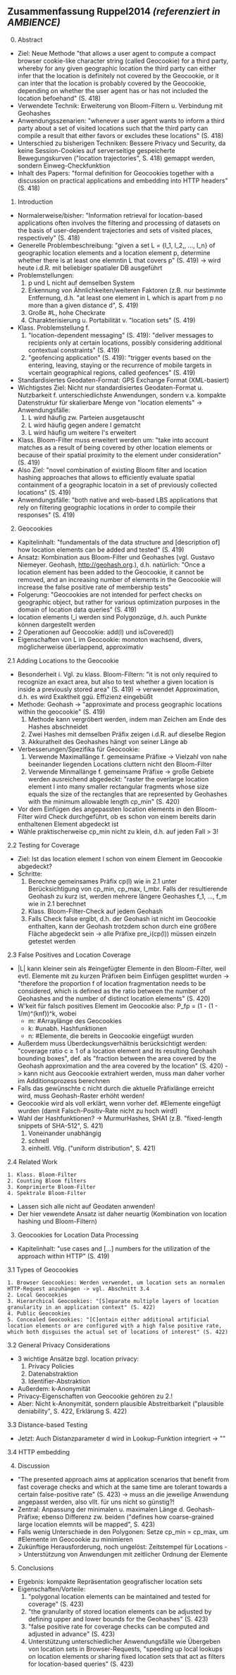 Zusammenfassung Ruppel2014 _(referenziert in AMBIENCE)_
-------------------------------------------------------

0. Abstract

- Ziel: Neue Methode "that allows a user agent to compute a compact browser cookie-like character string (called Geocookie) for a third party, whereby for any given geographic location the third party can either infer that the location is definitely not covered by the Geocookie, or it can inter that the location is probably covered by the Geocookie, depending on whether the user agent has or has not included the location befoehand" (S. 418)
- Verwendete Technik: Erweiterung von Bloom-Filtern u. Verbindung mit Geohashes
- Anwendungsszenarien: "whenever a user agent wants to inform a third party about a set of visited locations such that the third party can compile a result that either favors or excludes these locations" (S. 418)
- Unterschied zu bisherigen Techniken: Bessere Privacy und Security, da keine Session-Cookies auf serverseitige gespeicherte Bewegungskurven ("location trajectories", S. 418) gemappt werden, sondern Einweg-Checkfunktion 
- Inhalt des Papers: "formal definition for Geocookies together with a discussion on practical applications and embedding into HTTP headers" (S. 418)

1. Introduction

- Normalerweise/bisher: "Information retrieval for location-based applications often involves the filtering and processing of datasets on the basis of user-dependent trajectories and sets of visited places, respectively" (S. 418)
- Generelle Problembeschreibung: "given a set L = {l_1, l_2,, ..., l_n} of geographic location elements and a location element p, determine whether there is at least one elemntin L that covers p" (S. 419) -> wird heute i.d.R. mit beliebiger spatialer DB ausgeführt 
- Problemstellungen: 
	1. p und L nicht auf demselben System
	2. Erkennung von Ähnlichkeiten/weiteren Faktoren (z.B. nur bestimmte Entfernung, d.h. "at least one element in L which is apart from p no more than a given distance d", S. 419)
	3. Große #L, hohe Checkrate
	4. Charakterisierung u. Portabilität v. "location sets" (S. 419)
- Klass. Problemstellung f. 
	1. "location-dependent messaging" (S. 419): "deliver messages to recipients only at certain locations, possibly considering additional contextual constraints" (S. 419)
	2. "geofencing application" (S. 419): "trigger events based on the entering, leaving, staying or the recurrence of mobile targets in vcertain geographical regions, called geofences" (S. 419)
- Standardisiertes Geodaten-Format: GPS Exchange Format (XML-basiert)
- Wichtigstes Ziel: Nicht nur standardisiertes Geodaten-Format u. Nutzbarkeit f. unterschiedlichste Anwendungen, sondern v.a. kompakte Datenstruktur für skalierbare Menge von "location elements" -> Anwendungsfälle: 
	1. L wird häufig zw. Parteien ausgetauscht
	2. L wird häufig gegen andere l gematcht
	3. L wird häufig um weitere l's erweitert 
- Klass. Bloom-Filter muss erweitert werden um: "take into account matches as a result of being covered by other location elements or because of their spatial proximity to the element under consideration" (S. 419)
- Also Ziel: "novel combination of existing Bloom filter and location hashing approaches that allows to efficiently evaluate spatial containment of a geographic locatoin in a set of previously collected locations" (S. 419)
- Anwendungsfälle: "both native and web-based LBS applications that rely on filtering geographic locations in order to compile their responses" (S. 419) 

2. Geocookies

- Kapitelinhalt: "fundamentals of the data structure and [description of] how location elements can be added and tested" (S. 419)
- Ansatz: Kombination aus Bloom-Filter und Geohashes (vgl. Gustavo Niemeyer. Geohash, http://geohash.org.), d.h. natürlich: "Once a location element has been added to the Geocookie, it cannot be removed, and an increasing number of elements in the Geocookie will increase the false positive rate of membership tests"
- Folgerung: "Geocookies are not intended for perfect checks on geographic object, but rather for various optimization purposes in the domain of location data queries" (S. 419)
- location elements l_i werden sind Polygonzüge, d.h. auch Punkte können dargestellt werden 
- 2 Operationen auf Geocookie: add(l) und isCovered(l)
- Eigenschaften von L im Geocookie: monoton wachsend, divers, möglicherweise überlappend, approximativ

2.1 Adding Locations to the Geocookie

- Besonderheit i. Vgl. zu klass. Bloom-Filtern: "it is not only required to recognize an exact area, but also to test whether a given location is inside a previously stored area" (S. 419) -> verwendet Approximation, d.h. es wird Exaktheit ggü. Effizienz eingebüßt
- Methode: Geohash -> "approximate and process geographic locations within the geocookie" (S. 419)
	1. Methode kann vergröbert werden, indem man Zeichen am Ende des Hashes abschneidet 
	2. Zwei Hashes mit demselben Präfix zeigen i.d.R. auf dieselbe Region 
	3. Akkuratheit des Geohashes hängt von seiner Länge ab
- Verbesserungen/Spezifika für Geocookie: 
	1. Verwende Maximallänge f. gemeinsame Präfixe -> Vielzahl von nahe beeinander liegenden Locations cluttern nicht den Bloom-Filter 
	2. Verwende Minmallänge f. gemeinsame Präfixe -> große Gebiete werden ausreichend abgedeckt: "raster the overlarge location element l into many smaller rectangular fragments whose size equals the size of the rectangles that are represented by Geohashes with the minimum allowable length cp_min" (S. 420)
- Vor dem Einfügen des angepassten location elements in den Bloom-Filter wird Check durchgeführt, ob es schon von einem bereits darin enthaltenen Element abgedeckt ist 
- Wähle praktischerweise cp_min nicht zu klein, d.h. auf jeden Fall > 3!

2.2 Testing for Coverage

- Ziel: Ist das location element l schon von einem Element im Geocookie abgedeckt?
- Schritte: 
	1. Berechne gemeinsames Präfix cp(l) wie in 2.1 unter Berücksichtigung von cp_min, cp_max, l_mbr. Falls der resultierende Geohash zu kurz ist, werden mehrere längere Geohashes f_1, ..., f_m wie in 2.1 berechnet
	2. Klass. Bloom-Filter-Check auf jedem Geohash 
	3. Falls Check false ergibt, d.h. der Geohash ist nicht im Geocookie enthalten, kann der Geohash trotzdem schon durch eine größere Fläche abgedeckt sein -> alle Präfixe pre_i(cp(l)) müssen einzeln getestet werden 

2.3 False Positives and Location Coverage

- |L| kann kleiner sein als #eingefügter Elemente in den Bloom-Filter, weil evtl. Elemente mit zu kurzen Präfixen beim Einfügen gesplittet wurden -> "therefore the proportion f of location fragmentation needs to be considered, which is defined as the ratio between the number of Geohashes and the number of distinct location elements" (S. 420)
- W'keit für falsch positives Element im Geocookie also: P_fp = (1 - (1 - 1/m)^(knf))^k, wobei 
	* m: #Arraylänge des Geocookies
	* k: #unabh. Hashfunktionen 
	* n: #Elemente, die bereits in Geocookie eingefügt wurden 
- Außerdem muss Überdeckungsverhältnis berücksichtigt werden: "coverage ratio c ≥ 1 of a location element and its resulting Geohash bounding boxes", def. als "fraction between the area covered by the Geohash approximation and the area covered by the location" (S. 420) -> kann nicht aus Geocookie extrahiert werden, muss man daher vorher im Additionsprozess berechnen
- Falls das gewünschte c nicht durch die aktuelle Präfixlänge erreicht wird, muss Geohash-Raster erhöht werden!
- Geocookie wird als voll erklärt, wenn vorher def. #Elemente eingefügt wurden (damit Falsch-Positiv-Rate nicht zu hoch wird!)
- Wahl der Hashfunktionen? -> MurmurHashes, SHA1 (z.B. "fixed-length snippets of SHA-512", S. 421)
	1. Voneinander unabhängig 
	2. schnell
	3. einheitl. Vtlg. ("uniform distribution", S. 421)

2.4 Related Work 

	1. Klass. Bloom-Filter
	2. Counting Bloom filters
	3. Komprimierte Bloom-Filter 
	4. Spektrale Bloom-Filter

- Lassen sich alle nicht auf Geodaten anwenden! 
- Der hier vewendete Ansatz ist daher neuartig (Kombination von location hashing und Bloom-Filtern)

3. Geocookies for Location Data Processing 

- Kapitelinhalt: "use cases and [...] numbers for the utilization of the approach within HTTP" (S. 419)

3.1 Types of Geocookies

	1. Browser Geocookies: Werden verwendet, um location sets an normalen HTTP-Request anzuhängen -> vgl. Abschnitt 3.4
	2. Local Geocookies
	3. Hierarchical Geocookies: "[S]eparate multiple layers of location granularity in an application context" (S. 422)
	4. Public Geocookies
	5. Concealed Geocookies: "[C]ontain either additional artificial location elements or are configured with a high false positive rate, which both disguises the actual set of locations of interest" (S. 422)

3.2 General Privacy Considerations

- 3 wichtige Ansätze bzgl. location privacy:
	1. Privacy Policies
	2. Datenabstraktion 
	3. Identifier-Abstraktion 
- Außerdem: k-Anonymität
- Privacy-Eigenschaften von Geocookie gehören zu 2.!
- Aber: Nicht k-Anonymität, sondern plausible Abstreitbarkeit ("plausible deniability", S. 422, Erklärung S. 422)

3.3 Distance-based Testing

- Jetzt: Auch Distanzparameter d wird in Lookup-Funktion integriert -> "" 

3.4 HTTP embedding

4. Discussion 

- "The presented approach aims at application scenarios that benefit from fast coverage checks and which at the same time are tolerant towards a certain false-positive rate" (S. 423) -> muss an die jeweilige Anwendung angepasst werden, also vllt. für uns nicht so günstig?!
- Zentral: Anpassung der minimalen u. maximalen Länge d. Geohash-Präfixe; ebenso Differenz zw. beiden ("defines how coarse-grained large location elemnts will be mapped", S. 423)
- Falls wenig Unterschiede in den Polygonen: Setze cp_min = cp_max, um #Elemente im Geocookie zu minimieren 
- Zukünftige Herausforderung, noch ungelöst: Zeitstempel für Locations -> Unterstützung von Anwendungen mit zeitlicher Ordnung der Elemente

5. Conclusions

- Ergebnis: kompakte Repräsentation geografischer location sets
- Eigenschaften/Vorteile: 
	1. "polygonal location elements can be maintained and tested for coverage" (S. 423)
	2. "the granularity of stored location elements can be adjusted by defining upper and lower bounds for the Geohashes" (S. 423)
	3. "false positive rate for coverage checks can be computed and adjusted in advance" (S. 423)
	4. Unterstützung unterschiedlicher Anwendungsfälle wie Übergeben von location sets in Browser-Requests, "speeding up local lookups on location elements or sharing fixed location sets that act as filters for location-based queries" (S. 423)